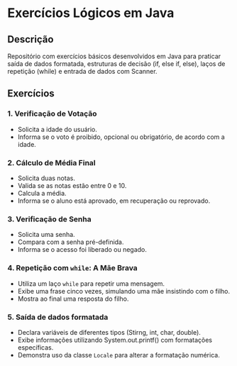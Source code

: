 # Exercícios Lógicos em Java

## Descrição

Repositório com exercícios básicos desenvolvidos em Java para praticar saída de dados formatada, estruturas de decisão (if, else if, else), laços de repetição (while) e entrada de dados com Scanner.

## Exercícios

### 1. Verificação de Votação

- Solicita a idade do usuário.
- Informa se o voto é proibido, opcional ou obrigatório, de acordo com a idade.

### 2. Cálculo de Média Final

- Solicita duas notas.
- Valida se as notas estão entre 0 e 10.
- Calcula a média.
- Informa se o aluno está aprovado, em recuperação ou reprovado.

### 3. Verificação de Senha

- Solicita uma senha.
- Compara com a senha pré-definida.
- Informa se o acesso foi liberado ou negado.

### 4. Repetição com `while`: A Mãe Brava

- Utiliza um laço `while` para repetir uma mensagem.
- Exibe uma frase cinco vezes, simulando uma mãe insistindo com o filho.
- Mostra ao final uma resposta do filho.

### 5. Saída de dados formatada

- Declara variáveis de diferentes tipos (Stirng, int, char, double).
- Exibe informações utilizando System.out.printf() com formatações específicas.
- Demonstra uso da classe `Locale` para alterar a formatação numérica.
